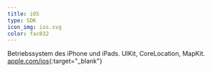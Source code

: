 ```yaml
---
title: iOS
type: SDK
icon_img: ios.svg
color: fac032
---
```


Betriebssystem des iPhone und iPads. UIKit, CoreLocation, MapKit. [apple.com/ios](http://www.apple.com/de/ios/){:target="_blank"}
